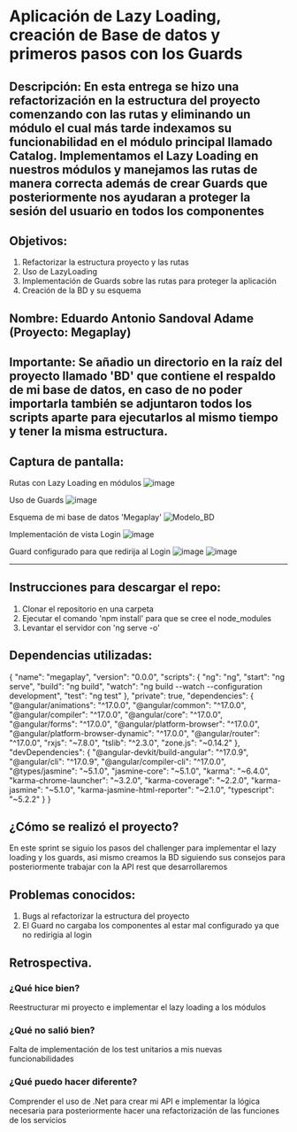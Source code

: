 # Aplicación de Lazy Loading, creación de Base de datos y primeros pasos con los Guards

## Descripción: En esta entrega se hizo una refactorización en la estructura del proyecto comenzando con las rutas y eliminando un módulo el cual más tarde indexamos su funcionabilidad en el módulo principal llamado Catalog. Implementamos el Lazy Loading en nuestros módulos y manejamos las rutas de manera correcta además de crear Guards que posteriormente nos ayudaran a proteger la sesión del usuario en todos los componentes

## Objetivos: 
1. Refactorizar la estructura proyecto y las rutas
2. Uso de LazyLoading
3. Implementación de Guards sobre las rutas para proteger la aplicación
4. Creación de la BD y su esquema

## Nombre: Eduardo Antonio Sandoval Adame (Proyecto: Megaplay)

## Importante: Se añadio un directorio en la raíz del proyecto llamado 'BD' que contiene el respaldo de mi base de datos, en caso de no poder importarla también se adjuntaron todos los scripts aparte para ejecutarlos al mismo tiempo y tener la misma estructura.

## Captura de pantalla:
Rutas con Lazy Loading en módulos
![image](https://github.com/user-attachments/assets/d68777c8-961f-4a13-b22a-3276754c915b)

Uso de Guards
![image](https://github.com/user-attachments/assets/df82968d-c120-4cf3-85f8-cecd69f748d3)

Esquema de mi base de datos 'Megaplay'
![Modelo_BD](https://github.com/user-attachments/assets/cca61870-37c1-4d82-943c-1def501f3ca3)

Implementación de vista Login
![image](https://github.com/user-attachments/assets/f5870b4e-d5a3-4c18-bc05-d586284f2199)

Guard configurado para que redirija al Login
![image](https://github.com/user-attachments/assets/67db580d-d77f-44f8-941e-29adfe6e16a5)
![image](https://github.com/user-attachments/assets/d220f134-c814-425d-9ef2-f0b2a22d7725)

***
## Instrucciones para descargar el repo:
1. Clonar el repositorio en una carpeta
2. Ejecutar el comando 'npm install' para que se cree el node_modules
3. Levantar el servidor con 'ng serve -o'

## Dependencias utilizadas:
{
  "name": "megaplay",
  "version": "0.0.0",
  "scripts": {
    "ng": "ng",
    "start": "ng serve",
    "build": "ng build",
    "watch": "ng build --watch --configuration development",
    "test": "ng test"
  },
  "private": true,
  "dependencies": {
    "@angular/animations": "^17.0.0",
    "@angular/common": "^17.0.0",
    "@angular/compiler": "^17.0.0",
    "@angular/core": "^17.0.0",
    "@angular/forms": "^17.0.0",
    "@angular/platform-browser": "^17.0.0",
    "@angular/platform-browser-dynamic": "^17.0.0",
    "@angular/router": "^17.0.0",
    "rxjs": "~7.8.0",
    "tslib": "^2.3.0",
    "zone.js": "~0.14.2"
  },
  "devDependencies": {
    "@angular-devkit/build-angular": "^17.0.9",
    "@angular/cli": "^17.0.9",
    "@angular/compiler-cli": "^17.0.0",
    "@types/jasmine": "~5.1.0",
    "jasmine-core": "~5.1.0",
    "karma": "~6.4.0",
    "karma-chrome-launcher": "~3.2.0",
    "karma-coverage": "~2.2.0",
    "karma-jasmine": "~5.1.0",
    "karma-jasmine-html-reporter": "~2.1.0",
    "typescript": "~5.2.2"
  }
}
## ¿Cómo se realizó el proyecto?
En este sprint se siguio los pasos del challenger para implementar el lazy loading y los guards, asi mismo creamos la BD siguiendo sus consejos para posteriormente trabajar con la API rest que desarrollaremos

## Problemas conocidos:
1. Bugs al refactorizar la estructura del proyecto
2. El Guard no cargaba los componentes al estar mal configurado ya que no redirigia al login

## Retrospectiva.
### ¿Qué hice bien?
Reestructurar mi proyecto e implementar el lazy loading a los módulos
### ¿Qué no salió bien?
Falta de implementación de los test unitarios a mis nuevas funcionabilidades
### ¿Qué puedo hacer diferente?
Comprender el uso de .Net para crear mi API e implementar la lógica necesaria para posteriormente hacer una refactorización de las funciones de los servicios

    
